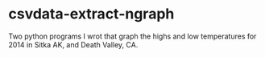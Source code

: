 # csvdata-extract-ngraph
Two python programs I wrot that graph the highs and low temperatures for 2014 in Sitka AK, and Death Valley, CA.
